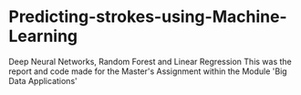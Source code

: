 # Predicting-strokes-using-Machine-Learning
Deep Neural Networks, Random Forest and Linear Regression
This was the report and code made for the Master's Assignment within the Module 'Big Data Applications'

